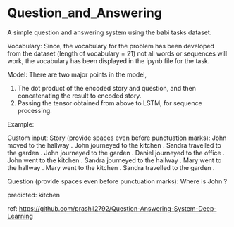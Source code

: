 # Question_and_Answering

A simple question and answering system using the babi tasks dataset.

Vocabulary: Since, the vocabulary for the problem has been developed from the dataset (length of vocabulary = 21) not all words or sequences will work, the vocabulary has been displayed in the ipynb file for the task.

Model: There are two major points in the model,
1) The dot product of the encoded story and question, and then concatenating the result to encoded story.
2) Passing the tensor obtained from above to LSTM, for sequence processing.

Example:

Custom input:
Story (provide spaces even before punctuation marks): John moved to the hallway . John journeyed to the kitchen . Sandra travelled to the garden . John journeyed to the garden . Daniel journeyed to the office . John went to the kitchen . Sandra journeyed to the hallway . Mary went to the hallway . Mary went to the kitchen . Sandra travelled to the garden .

Question (provide spaces even before punctuation marks): Where is John ?

predicted:  kitchen

ref: https://github.com/prashil2792/Question-Answering-System-Deep-Learning
